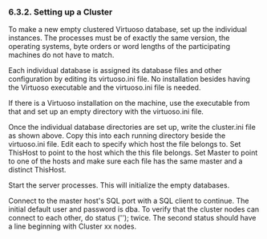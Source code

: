<div id="clusteroperationsetcl" class="section">

<div class="titlepage">

<div>

<div>

### 6.3.2. Setting up a Cluster

</div>

</div>

</div>

To make a new empty clustered Virtuoso database, set up the individual
instances. The processes must be of exactly the same version, the
operating systems, byte orders or word lengths of the participating
machines do not have to match.

Each individual database is assigned its database files and other
configuration by editing its virtuoso.ini file. No installation besides
having the Virtuoso executable and the virtuoso.ini file is needed.

If there is a Virtuoso installation on the machine, use the executable
from that and set up an empty directory with the virtuoso.ini file.

Once the individual database directories are set up, write the
cluster.ini file as shown above. Copy this into each running directory
beside the virtuoso.ini file. Edit each to specify which host the file
belongs to. Set ThisHost to point to the host which the this file
belongs. Set Master to point to one of the hosts and make sure each file
has the same master and a distinct ThisHost.

Start the server processes. This will initialize the empty databases.

Connect to the master host's SQL port with a SQL client to continue. The
initial default user and password is dba. To verify that the cluster
nodes can connect to each other, do status (''); twice. The second
status should have a line beginning with Cluster xx nodes.

</div>
